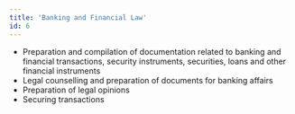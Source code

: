```yaml
---
title: 'Banking and Financial Law'
id: 6
---
```


* Preparation and compilation of documentation related to banking and financial transactions, security instruments, securities, loans and other financial instruments
* Legal counselling and preparation of documents for banking affairs
* Preparation of legal opinions
* Securing transactions
